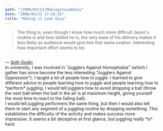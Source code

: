 ```yaml
---
path: "/2006/03/23/MakingitLookEasy" 
date: "2006/03/23 17:28:33" 
title: "Making it Look Easy" 
---
```

<blockquote>The thing is, even though I know how much more difficult Jason's routine is and how skilled he is, the very ease of his delivery makes it less likely an audience would give him that same ovation. Interesting how important effort seems to be.</blockquote><br>&#8212; <a href="http://sethgodin.typepad.com/seths_blog/2006/03/its_how_you_tel.html"><cite>Seth Godin</cite></a><br>In university, I was involved in "Jugglers Against Homophobia" (which I gather has since become the less interesting "Jugglers Against Oppression"). I taught a lot of people how to juggle. I learned to give different advice to people learning how to juggle and people learning how to *perform* juggling. I would tell jugglers how to avoid dropping a ball (throw the next ball when the ball in the air is at maximum height, giving yourself the most time to react to the falling ball).<br>I would tell juggling performers the same thing, but then I would also tell them to start any segment of a juggling routine by dropping something. This establishes the difficulty of the activity and makes success more impressive. It seems a bit deceptive at first glance, but juggling really *is* hard.